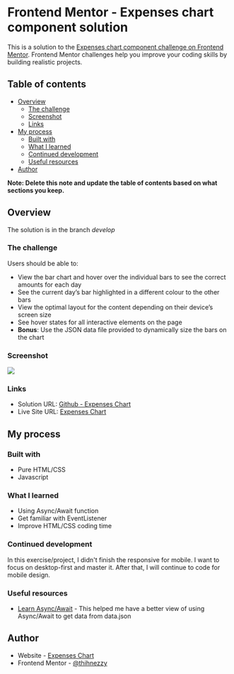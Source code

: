 # Frontend Mentor - Expenses chart component solution

This is a solution to the [Expenses chart component challenge on Frontend Mentor](https://www.frontendmentor.io/challenges/expenses-chart-component-e7yJBUdjwt). Frontend Mentor challenges help you improve your coding skills by building realistic projects. 

## Table of contents

- [Overview](#overview)
  - [The challenge](#the-challenge)
  - [Screenshot](#screenshot)
  - [Links](#links)
- [My process](#my-process)
  - [Built with](#built-with)
  - [What I learned](#what-i-learned)
  - [Continued development](#continued-development)
  - [Useful resources](#useful-resources)
- [Author](#author)


**Note: Delete this note and update the table of contents based on what sections you keep.**

## Overview

The solution is in the branch *develop*

### The challenge

Users should be able to:

- View the bar chart and hover over the individual bars to see the correct amounts for each day
- See the current day’s bar highlighted in a different colour to the other bars
- View the optimal layout for the content depending on their device’s screen size
- See hover states for all interactive elements on the page
- **Bonus**: Use the JSON data file provided to dynamically size the bars on the chart

### Screenshot

![](./screenshot.jpg)


### Links

- Solution URL: [Github - Expenses Chart](https://github.com/thihnezzy/expenses-chart-component)
- Live Site URL: [Expenses Chart](https://your-live-site-url.com)

## My process

### Built with

- Pure HTML/CSS
- Javascript
### What I learned

- Using Async/Await function
- Get familiar with EventListener
- Improve HTML/CSS coding time


### Continued development

In this exercise/project, I didn't finish the responsive for mobile. I want to focus on desktop-first and master it. After that, I will continue to code for mobile design.


### Useful resources

- [Learn Async/Await](https://www.youtube.com/watch?v=J29jeuyMJ38&t=1054s&ab_channel=ThuNghiem) - This helped me have a better view of using Async/Await to get data from data.json

## Author

- Website - [Expenses Chart](https://www.your-site.com)
- Frontend Mentor - [@thihnezzy](https://www.frontendmentor.io/profile/nobody1234455)